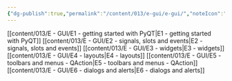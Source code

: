 ```yaml
---
{"dg-publish":true,"permalink":"/content/013/e-gui/e-gui/","noteIcon":"1","created":"2025-08-22T11:03:23.191+01:00","updated":"2025-08-27T11:56:39.053+01:00"}
---
```


[[content/013/E - GUI/E1 - getting started with PyQT\|E1 - getting started with PyQT]]
[[content/013/E - GUI/E2 - signals, slots and events\|E2 - signals, slots and events]]
[[content/013/E - GUI/E3 - widgets\|E3 - widgets]]
[[content/013/E - GUI/E4 - layouts\|E4 - layouts]]
[[content/013/E - GUI/E5 - toolbars and menus - QAction\|E5 - toolbars and menus - QAction]]
[[content/013/E - GUI/E6 - dialogs and alerts\|E6 - dialogs and alerts]]
